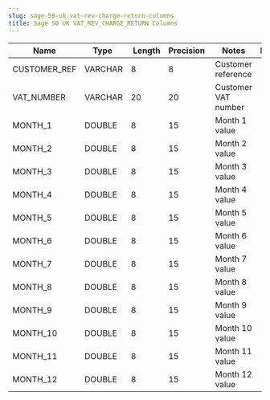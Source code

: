 ```yaml
---
slug: sage-50-uk-vat-rev-charge-return-columns
title: Sage 50 UK VAT_REV_CHARGE_RETURN Columns
---
```

| Name | Type  |  Length | Precision  |  Notes  | Example |
| --- | --- | --- | --- | --- | --- |
| CUSTOMER_REF | VARCHAR | 8 | 8 | Customer reference |  |
| VAT_NUMBER | VARCHAR | 20 | 20 | Customer VAT number |  |
| MONTH_1 | DOUBLE | 8 | 15 | Month 1 value |  |
| MONTH_2 | DOUBLE | 8 | 15 | Month 2 value |  |
| MONTH_3 | DOUBLE | 8 | 15 | Month 3 value |  |
| MONTH_4 | DOUBLE | 8 | 15 | Month 4 value |  |
| MONTH_5 | DOUBLE | 8 | 15 | Month 5 value |  |
| MONTH_6 | DOUBLE | 8 | 15 | Month 6 value |  |
| MONTH_7 | DOUBLE | 8 | 15 | Month 7 value |  |
| MONTH_8 | DOUBLE | 8 | 15 | Month 8 value |  |
| MONTH_9 | DOUBLE | 8 | 15 | Month 9 value |  |
| MONTH_10 | DOUBLE | 8 | 15 | Month 10 value |  |
| MONTH_11 | DOUBLE | 8 | 15 | Month 11 value |  |
| MONTH_12 | DOUBLE | 8 | 15 | Month 12 value |  |
